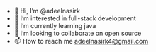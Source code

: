- 👋 Hi, I’m @adeelnasirk
- 👀 I’m interested in full-stack development
- 🌱 I’m currently learning java
- 💞️ I’m looking to collaborate on open source
- 📫 How to reach me adeelnasirk4@gmail.com
<!---
adeelnasirk/adeelnasirk is a ✨ special ✨ repository because its `README.md` (this file) appears on your GitHub profile.
You can click the Preview link to take a look at your changes.
--->
